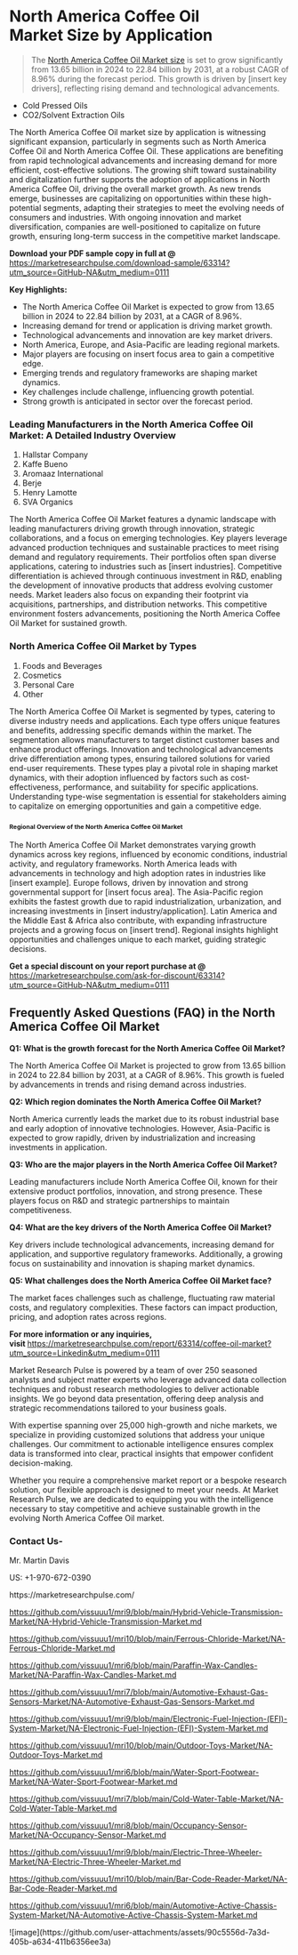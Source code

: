 <h1>North America Coffee Oil Market&nbsp;Size by Application</h1><blockquote><p>The <a href="https://marketresearchpulse.com/download-sample/63314?utm_source=GitHub-NA&amp;utm_medium=0111">North America Coffee Oil Market size</a> is set to grow significantly from 13.65 billion in 2024 to 22.84 billion by 2031, at a robust CAGR of 8.96% during the forecast period. This growth is driven by [insert key drivers], reflecting rising demand and technological advancements.</p></blockquote><ul><li>Cold Pressed Oils<li> CO2/Solvent Extraction Oils</li></ul><p>The North America Coffee Oil market size by application is witnessing significant expansion, particularly in segments such as North America Coffee Oil and North America Coffee Oil. These applications are benefiting from rapid technological advancements and increasing demand for more efficient, cost-effective solutions. The growing shift toward sustainability and digitalization further supports the adoption of applications in North America Coffee Oil, driving the overall market growth. As new trends emerge, businesses are capitalizing on opportunities within these high-potential segments, adapting their strategies to meet the evolving needs of consumers and industries. With ongoing innovation and market diversification, companies are well-positioned to capitalize on future growth, ensuring long-term success in the competitive market landscape.</p><p><strong>Download your PDF sample copy in full at @ </strong><a href="https://marketresearchpulse.com/download-sample/63314?utm_source=GitHub-NA&amp;utm_medium=0111">https://marketresearchpulse.com/download-sample/63314?utm_source=GitHub-NA&amp;utm_medium=0111</a></p><p><strong>Key Highlights: </strong></p><ul><li>The North America Coffee Oil Market is expected to grow from 13.65 billion in 2024 to 22.84 billion by 2031, at a CAGR of 8.96%.</li><li>Increasing demand for trend or application is driving market growth.</li><li>Technological advancements and innovation are key market drivers.</li><li>North America, Europe, and Asia-Pacific are leading regional markets.</li><li>Major players are focusing on insert focus area to gain a competitive edge.</li><li>Emerging trends and regulatory frameworks are shaping market dynamics.</li><li>Key challenges include challenge, influencing growth potential.</li><li>Strong growth is anticipated in sector over the forecast period.</li></ul><h3>Leading Manufacturers in the North America Coffee Oil Market: A Detailed Industry Overview</h3><ol><li>Hallstar Company</li><li>Kaffe Bueno</li><li>Aromaaz International</li><li>Berje</li><li>Henry Lamotte</li><li>SVA Organics</li></ol><div class="flex max-w-full flex-col flex-grow"><div class="min-h-8 text-message flex w-full flex-col items-end gap-2 whitespace-normal break-words [.text-message+&amp;]:mt-5" dir="auto" data-message-author-role="assistant" data-message-id="fd8432e4-4910-450d-b182-61b7bfb0a01f" data-message-model-slug="gpt-4o"><div class="flex w-full flex-col gap-1 empty:hidden first:pt-[3px]"><div class="markdown prose w-full break-words dark:prose-invert light"><p>The North America Coffee Oil Market features a dynamic landscape with leading manufacturers driving growth through innovation, strategic collaborations, and a focus on emerging technologies. Key players leverage advanced production techniques and sustainable practices to meet rising demand and regulatory requirements. Their portfolios often span diverse applications, catering to industries such as [insert industries]. Competitive differentiation is achieved through continuous investment in R&amp;D, enabling the development of innovative products that address evolving customer needs. Market leaders also focus on expanding their footprint via acquisitions, partnerships, and distribution networks. This competitive environment fosters advancements, positioning the North America Coffee Oil Market for sustained growth.</p></div></div></div></div><h3>North America Coffee Oil Market by Types</h3><ol><li>Foods and Beverages<li> Cosmetics<li> Personal Care<li> Other</li></ol><div class="flex max-w-full flex-col flex-grow"><div class="min-h-8 text-message flex w-full flex-col items-end gap-2 whitespace-normal break-words [.text-message+&amp;]:mt-5" dir="auto" data-message-author-role="assistant" data-message-id="084470be-0bb7-4664-bddf-5156b4f41249" data-message-model-slug="gpt-4o-mini"><div class="flex w-full flex-col gap-1 empty:hidden first:pt-[3px]"><div class="markdown prose w-full break-words dark:prose-invert light"><p>The North America Coffee Oil Market is segmented by types, catering to diverse industry needs and applications. Each type offers unique features and benefits, addressing specific demands within the market. The segmentation allows manufacturers to target distinct customer bases and enhance product offerings. Innovation and technological advancements drive differentiation among types, ensuring tailored solutions for varied end-user requirements. These types play a pivotal role in shaping market dynamics, with their adoption influenced by factors such as cost-effectiveness, performance, and suitability for specific applications. Understanding type-wise segmentation is essential for stakeholders aiming to capitalize on emerging opportunities and gain a competitive edge.</p></div></div></div></div><h3><span style="font-size: 11px;">Regional Overview of the North America Coffee Oil Market</span></h3><div class="flex max-w-full flex-col flex-grow"><div class="min-h-8 text-message flex w-full flex-col items-end gap-2 whitespace-normal break-words [.text-message+&amp;]:mt-5" dir="auto" data-message-author-role="assistant" data-message-id="e9038762-ce64-4e30-91c9-9bd413514231" data-message-model-slug="gpt-4o-mini"><div class="flex w-full flex-col gap-1 empty:hidden first:pt-[3px]"><div class="markdown prose w-full break-words dark:prose-invert light"><p>The North America Coffee Oil Market demonstrates varying growth dynamics across key regions, influenced by economic conditions, industrial activity, and regulatory frameworks. North America leads with advancements in technology and high adoption rates in industries like [insert example]. Europe follows, driven by innovation and strong governmental support for [insert focus area]. The Asia-Pacific region exhibits the fastest growth due to rapid industrialization, urbanization, and increasing investments in [insert industry/application]. Latin America and the Middle East &amp; Africa also contribute, with expanding infrastructure projects and a growing focus on [insert trend]. Regional insights highlight opportunities and challenges unique to each market, guiding strategic decisions.</p></div></div></div></div><p><strong>Get a special discount on your report purchase at @ </strong><a href="https://marketresearchpulse.com/ask-for-discount/63314?utm_source=GitHub-NA&amp;utm_medium=0111">https://marketresearchpulse.com/ask-for-discount/63314?utm_source=GitHub-NA&amp;utm_medium=0111</a></p><h2>Frequently Asked Questions (FAQ) in the North America Coffee Oil Market</h2><p><strong>Q1: What is the growth forecast for the North America Coffee Oil Market?</strong></p><p>The North America Coffee Oil Market is projected to grow from 13.65 billion in 2024 to 22.84 billion by 2031, at a CAGR of 8.96%. This growth is fueled by advancements in trends and rising demand across industries.</p><p><strong>Q2: Which region dominates the North America Coffee Oil Market?</strong></p><p>North America currently leads the market due to its robust industrial base and early adoption of innovative technologies. However, Asia-Pacific is expected to grow rapidly, driven by industrialization and increasing investments in application.</p><p><strong>Q3: Who are the major players in the North America Coffee Oil Market?</strong></p><p>Leading manufacturers include North America Coffee Oil, known for their extensive product portfolios, innovation, and strong presence. These players focus on R&amp;D and strategic partnerships to maintain competitiveness.</p><p><strong>Q4: What are the key drivers of the North America Coffee Oil Market?</strong></p><p>Key drivers include technological advancements, increasing demand for application, and supportive regulatory frameworks. Additionally, a growing focus on sustainability and innovation is shaping market dynamics.</p><p><strong>Q5: What challenges does the North America Coffee Oil Market face?</strong></p><p>The market faces challenges such as challenge, fluctuating raw material costs, and regulatory complexities. These factors can impact production, pricing, and adoption rates across regions.</p><p><strong>For more information or any inquiries, visit&nbsp;</strong><a href="https://marketresearchpulse.com/report/63314/coffee-oil-market?utm_source=Linkedin&utm_medium=0111">https://marketresearchpulse.com/report/63314/coffee-oil-market?utm_source=Linkedin&utm_medium=0111</a></p><p>Market Research Pulse is powered by a team of over 250 seasoned analysts and subject matter experts who leverage advanced data collection techniques and robust research methodologies to deliver actionable insights. We go beyond data presentation, offering deep analysis and strategic recommendations tailored to your business goals.</p><p>With expertise spanning over 25,000 high-growth and niche markets, we specialize in providing customized solutions that address your unique challenges. Our commitment to actionable intelligence ensures complex data is transformed into clear, practical insights that empower confident decision-making.</p><p>Whether you require a comprehensive market report or a bespoke research solution, our flexible approach is designed to meet your needs. At Market Research Pulse, we are dedicated to equipping you with the intelligence necessary to stay competitive and achieve sustainable growth in the evolving North America Coffee Oil market.</p><h3><strong>Contact Us-</strong></h3><p>Mr. Martin Davis</p><p>US: +1-970-672-0390</p><p>https://marketresearchpulse.com/</p><p><a href="https://github.com/vissuuu1/mri9/blob/main/Hybrid-Vehicle-Transmission-Market/NA-Hybrid-Vehicle-Transmission-Market.md">https://github.com/vissuuu1/mri9/blob/main/Hybrid-Vehicle-Transmission-Market/NA-Hybrid-Vehicle-Transmission-Market.md</a></p><p><a href="https://github.com/vissuuu1/mri10/blob/main/Ferrous-Chloride-Market/NA-Ferrous-Chloride-Market.md">https://github.com/vissuuu1/mri10/blob/main/Ferrous-Chloride-Market/NA-Ferrous-Chloride-Market.md</a></p><p><a href="https://github.com/vissuuu1/mri6/blob/main/Paraffin-Wax-Candles-Market/NA-Paraffin-Wax-Candles-Market.md">https://github.com/vissuuu1/mri6/blob/main/Paraffin-Wax-Candles-Market/NA-Paraffin-Wax-Candles-Market.md</a></p><p><a href="https://github.com/vissuuu1/mri7/blob/main/Automotive-Exhaust-Gas-Sensors-Market/NA-Automotive-Exhaust-Gas-Sensors-Market.md">https://github.com/vissuuu1/mri7/blob/main/Automotive-Exhaust-Gas-Sensors-Market/NA-Automotive-Exhaust-Gas-Sensors-Market.md</a></p><p><a href="https://github.com/vissuuu1/mri9/blob/main/Electronic-Fuel-Injection-(EFI)-System-Market/NA-Electronic-Fuel-Injection-(EFI)-System-Market.md">https://github.com/vissuuu1/mri9/blob/main/Electronic-Fuel-Injection-(EFI)-System-Market/NA-Electronic-Fuel-Injection-(EFI)-System-Market.md</a></p><p><a href="https://github.com/vissuuu1/mri10/blob/main/Outdoor-Toys-Market/NA-Outdoor-Toys-Market.md">https://github.com/vissuuu1/mri10/blob/main/Outdoor-Toys-Market/NA-Outdoor-Toys-Market.md</a></p><p><a href="https://github.com/vissuuu1/mri6/blob/main/Water-Sport-Footwear-Market/NA-Water-Sport-Footwear-Market.md">https://github.com/vissuuu1/mri6/blob/main/Water-Sport-Footwear-Market/NA-Water-Sport-Footwear-Market.md</a></p><p><a href="https://github.com/vissuuu1/mri7/blob/main/Cold-Water-Table-Market/NA-Cold-Water-Table-Market.md">https://github.com/vissuuu1/mri7/blob/main/Cold-Water-Table-Market/NA-Cold-Water-Table-Market.md</a></p><p><a href="https://github.com/vissuuu1/mri8/blob/main/Occupancy-Sensor-Market/NA-Occupancy-Sensor-Market.md">https://github.com/vissuuu1/mri8/blob/main/Occupancy-Sensor-Market/NA-Occupancy-Sensor-Market.md</a></p><p><a href="https://github.com/vissuuu1/mri9/blob/main/Electric-Three-Wheeler-Market/NA-Electric-Three-Wheeler-Market.md">https://github.com/vissuuu1/mri9/blob/main/Electric-Three-Wheeler-Market/NA-Electric-Three-Wheeler-Market.md</a></p><p><a href="https://github.com/vissuuu1/mri10/blob/main/Bar-Code-Reader-Market/NA-Bar-Code-Reader-Market.md">https://github.com/vissuuu1/mri10/blob/main/Bar-Code-Reader-Market/NA-Bar-Code-Reader-Market.md</a></p><p><a href="https://github.com/vissuuu1/mri6/blob/main/Automotive-Active-Chassis-System-Market/NA-Automotive-Active-Chassis-System-Market.md">https://github.com/vissuuu1/mri6/blob/main/Automotive-Active-Chassis-System-Market/NA-Automotive-Active-Chassis-System-Market.md</a></p>
![image](https://github.com/user-attachments/assets/90c5556d-7a3d-405b-a634-411b6356ee3a)
